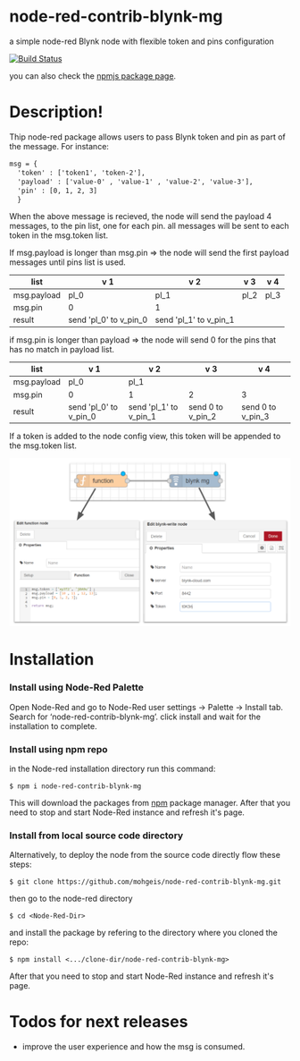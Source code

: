# node-red-contrib-blynk-mg
a simple node-red Blynk node with flexible token and pins configuration
 
[![Build Status](https://travis-ci.org/joemccann/dillinger.svg?branch=master)](https://travis-ci.org/joemccann/dillinger)

you can also check the [npmjs package page](https://www.npmjs.com/package/node-red-contrib-blynk-mg).

# Description!

  Thip node-red package allows users to pass Blynk token and pin as part of the message. For instance:

  ```
msg = {
    'token' : ['token1', 'token-2'],
    'payload' : ['value-0' , 'value-1' , 'value-2', 'value-3'],
    'pin' : [0, 1, 2, 3]
    }   
```
  When the above message is recieved, the node will send the payload 4 messages, to the pin list, one for each pin. all messages will be sent to each token in the msg.token list.

  If msg.payload is longer than msg.pin => the node will send the first payload messages until pins list is used.
  
  | list        | v 1                     |  v 2                   |  v 3 | v 4  |
  |-------------|-------------------------|------------------------|------|------|
  | msg.payload | pl_0                    | pl_1                   | pl_2 | pl_3 |
  | msg.pin     | 0                       | 1                      |      |      |
  | result      | send 'pl_0'  to v_pin_0 | send 'pl_1' to v_pin_1 |      |      |

  if msg.pin is longer than payload => the node will send 0 for the pins that has no match in payload list.
  
  | list        | v 1                     | v 2                    | v 3                | v 4                |
  |-------------|-------------------------|------------------------|--------------------|--------------------|
  | msg.payload | pl_0                    | pl_1                   |                    |                    |
  | msg.pin     | 0                       | 1                      | 2                  | 3                  |
  | result      | send 'pl_0'  to v_pin_0 | send 'pl_1' to v_pin_1 | send 0 to  v_pin_2 | send 0 to  v_pin_3 |

  If a token is added to the node config view, this token will be appended to the msg.token list.

  ![config_diag](./config_diagrams.PNG)

# Installation

### Install using Node-Red Palette
Open Node-Red and go to Node-Red user settings -> Palette -> Install tab.
Search for ‘node-red-contrib-blynk-mg’.
click install and wait for the installation to complete.

### Install using npm repo
in the Node-red installation directory run this command:

```
$ npm i node-red-contrib-blynk-mg
```
This will download the packages from [npm](https://www.npmjs.com/package/node-red-contrib-blynk-mg) package manager. After that you need to stop and start Node-Red instance and refresh it's page.

### Install from local source code directory
Alternatively, to deploy the node from the source code directly flow these steps:
```
$ git clone https://github.com/mohgeis/node-red-contrib-blynk-mg.git
```
then go to the node-red directory
```
$ cd <Node-Red-Dir>
```
and install the package by refering to the directory where you cloned the repo:
```
$ npm install <.../clone-dir/node-red-contrib-blynk-mg>
```
After that you need to stop and start Node-Red instance and refresh it's page.

# Todos for next releases

 - improve the user experience and how the msg is consumed.
